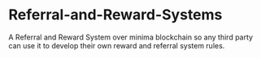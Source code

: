 # Referral-and-Reward-Systems
A Referral and Reward System over minima blockchain so any third party can use it to develop their own reward and referral system rules.
